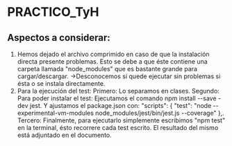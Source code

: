 # PRACTICO_TyH

Aspectos a considerar:
----------------------

   1) Hemos dejado el archivo comprimido en caso de que la instalación directa presente problemas. Esto se debe a que éste contiene una carpeta llamada "node_modules" que es bastante grande para cargar/descargar.
                 ->Desconocemos si quede ejecutar sin problemas si ésta o se instala directamente.
   2) Para la ejecución del test:
      Primero: Lo separamos en clases.
      Segundo: Para poder instalar el test:
           Ejecutamos el comando npm install --save -dev jest.
           Y ajustamos el package.json con:
            "scripts": {
            "test": "node --experimental-vm-modules node_modules/jest/bin/jest.js --coverage"
                       },.
      Tercero: Finalmente, para ejecutarlo simplemente escribimos "npm test" en la terminal, ésto recorrere cada test escrito.
       El resultado del mismo está adjuntado en el documento.

  

